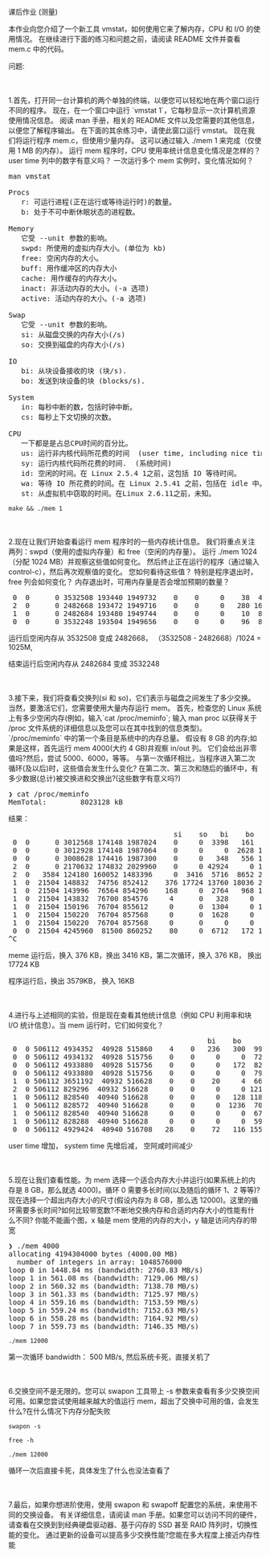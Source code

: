 课后作业 (测量)

本作业向您介绍了一个新工具 vmstat，如何使用它来了解内存，CPU 和 I/O 的使用情况。 在继续进行下面的练习和问题之前，请阅读 README 文件并查看 mem.c
中的代码。


问题:

<br/>
<br/>
1.首先，打开同一台计算机的两个单独的终端，以便您可以轻松地在两个窗口运行不同的程序。 
现在，在一个窗口中运行 `vmstat 1`，它每秒显示一次计算机资源使用情况信息。 
阅读 man 手册，相关的 README 文件以及您需要的其他信息，以便您了解程序输出。 在下面的其余练习中，请使此窗口运行 vmstat。 
现在我们将运行程序 mem.c，但使用少量内存。 这可以通过输入 ./mem 1 来完成（仅使用 1 MB 的内存）。 运行 mem 程序时，CPU 使用率统计信息变化情况是怎样的？ 
user time 列中的数字有意义吗？ 一次运行多个 mem 实例时，变化情况如何？

<pre>
man vmstat

Procs
   r: 可运行进程(正在运行或等待运行时)的数量。
   b: 处于不可中断休眠状态的进程数。

Memory
   它受 --unit 参数的影响。
   swpd: 所使用的虚拟内存大小。(单位为 kb)
   free: 空闲内存的大小。
   buff: 用作缓冲区的内存大小
   cache: 用作缓存的内存大小。
   inact: 非活动内存的大小。(-a 选项)
   active: 活动内存的大小。(-a 选项)

Swap
   它受 --unit 参数的影响。
   si: 从磁盘交换的内存大小(/s)
   so: 交换到磁盘的内存大小(/s)

IO
   bi: 从块设备接收的块 (块/s).
   bo: 发送到块设备的块 (blocks/s).

System
   in: 每秒中断的数，包括时钟中断。
   cs: 每秒上下文切换的次数。

CPU
   一下都是是占总CPU时间的百分比。
   us: 运行非内核代码所花费的时间  (user time, including nice time) 。
   sy: 运行内核代码所花费的时间.  (系统时间)
   id: 空闲的时间。在 Linux 2.5.4 1之前，这包括 IO 等待时间。
   wa: 等待 IO 所花费的时间。在 Linux 2.5.41 之前，包括在 idle 中。
   st: 从虚拟机中窃取的时间。在Linux 2.6.11之前，未知。
</pre>

```shell script
make && ./mem 1 
```

<br/>
<br/>
2.现在让我们开始查看运行 mem 程序时的一些内存统计信息。 我们将重点关注两列：swpd（使用的虚拟内存量）和 free（空闲的内存量）。 
运行 ./mem 1024（分配 1024 MB）并观察这些值如何变化。 然后终止正在运行的程序（通过输入 control-c），然后再次观察值的变化。 
您如何看待这些值？ 特别是程序退出时，free 列会如何变化？ 内存退出时，可用内存量是否会增加预期的数量？

<pre>
 0  0      0 3532508 193440 1949732    0    0     0    38  494 1379  1  0 99  0  0
 2  0      0 2482668 193472 1949716    0    0     0   280 1615 3650 13  3 85  0  0
 1  0      0 2482684 193480 1949744    0    0     0    10  839 1321 14  1 85  0  0
 0  0      0 3532248 193504 1949656    0    0     0    96  878 2413  6  1 93  0  0
</pre>

运行后空闲内存从 3532508 变成 2482668， （3532508 - 2482668）/1024 = 1025M,

结束运行后空闲内存从 2482684 变成 3532248



<br/>
<br/>
3.接下来，我们将查看交换列(si 和 so)，它们表示与磁盘之间发生了多少交换。
当然，要激活它们，您需要使用大量内存运行 mem。
首先，检查您的 Linux 系统上有多少空闲内存(例如，输入`cat /proc/meminfo`; 
输入 man proc 以获得关于 /proc 文件系统的详细信息以及您可以在其中找到的信息类型)。
`/proc/meminfo` 中的第一个条目是系统中的内存总量。
假设有 8 GB 的内存;如果是这样，首先运行 mem 4000(大约 4 GB)并观察 in/out 列。
它们会给出非零值吗?然后，尝试 5000、6000，等等。
与第一次循环相比，当程序进入第二次循环(及以后)时，这些值会发生什么变化?
在第二次、第三次和随后的循环中，有多少数据(总计)被交换进和交换出?(这些数字有意义吗?)

<pre>
❯ cat /proc/meminfo
MemTotal:        8023128 kB
</pre>

结果：
<pre>
                                       si    so   bi    bo
 0  0      0 3012568 174148 1987024    0     0  3398   161  690 1749 25  6 69  0  0
 0  0      0 3012928 174148 1987064    0     0     0  2628 1699 3134  2  1 97  0  0
 0  0      0 3008628 174416 1987300    0     0   348   556 1630 5423  6  2 92  0  0
 2  0      0 2170632 174832 2029960    0     0 42924     0 1359 2665  7  3 90  0  0
 2  0   3584 124180 160052 1483396     0  3416  5716  8652 2793 6551 15 13 72  0  0
 1  0  21504 148832  74756 852412    376 17724 13760 18036 2219 4463 11  7 82  0  0
 1  0  21504 143996  76564 854296    168     0  2764   968 1244 2259 13  1 86  0  0
 1  0  21504 143832  76700 854576     4      0   328     0  838 1231 13  0 86  0  0
 1  0  21504 150196  76704 855612     0      0  1304     0 1035 1455 13  1 86  0  0
 1  0  21504 150220  76704 857568     0      0  1628     0  894 1412 13  1 86  0  0
 1  0  21504 150220  76704 857568     0      0     0     0  753 1124 13  0 87  0  0
 0  0  21504 4245960  81500 860252    80     0  6712   172 1485 3743 10  3 87  0  0
^C
</pre>
meme 运行后，换入 376 KB，换出 3416 KB，第二次循环，换入 376 KB， 换出 17724 KB

程序运行后，换出 3579KB， 换入 16KB


<br/>
<br/>
4.进行与上述相同的实验，但是现在查看其他统计信息（例如 CPU 利用率和块 I/O 统计信息）。当 mem 运行时，它们如何变化？

<pre>
                                               bi    bo            us sy id wa st
 0  0 506112 4934352  40928 515860    4    0   236   300  990 2748  3  1 96  0  0
 0  0 506112 4934132  40928 515756    0    0     0     0  720 1992  2  1 98  0  0
 0  0 506112 4933880  40928 515756    0    0     0   172  825 2365  2  1 97  0  0
 0  0 506112 4933880  40928 515756    0    0     0     0  792 2351  2  1 97  0  0
 1  0 506112 3651192  40932 516628    0    0    20     4  661 1500  4  3 93  0  0
 2  0 506112 829296  40932 516628     0    0     0     0 1216 2797  6  7 87  0  0
 1  0 506112 828540  40940 516628     0    0     0   128 1186 2383 13  1 87  0  0
 1  0 506112 828572  40940 516628     0    0     0  1236  705 1060 13  0 87  0  0
 1  0 506112 828540  40940 516628     0    0     0     0  678 1068 13  0 87  0  0
 1  0 506112 828288  40940 516628     0    0     0     0  591  988 13  0 87  0  0
 0  0 506112 4929424  40940 516708   28    0    72   116 1553 4308  8  3 89  0  0
</pre>

user time 增加， system time 先增后减， 空阿咸时间减少

<br/>
<br/>
5.现在让我们查看性能。为 mem 选择一个适合内存大小并运行(如果系统上的内存是 8 GB，那么就选 4000)。循环 0 需要多长时间(以及随后的循环 1、2 等等)?
现在选择一个超出内存大小的尺寸(假设内存为 8 GB，那么选 12000)。这里的循环需要多长时间?如何比较带宽数?不断地交换内存和合适的内存大小的性能有什么不同?
你能不能画个图，x 轴是 mem 使用的内存的大小，y 轴是访问内存的带宽

<pre>
❯ ./mem 4000
allocating 4194304000 bytes (4000.00 MB)
  number of integers in array: 1048576000
loop 0 in 1448.84 ms (bandwidth: 2760.83 MB/s)
loop 1 in 561.08 ms (bandwidth: 7129.06 MB/s)
loop 2 in 560.32 ms (bandwidth: 7138.78 MB/s)
loop 3 in 561.33 ms (bandwidth: 7125.97 MB/s)
loop 4 in 559.16 ms (bandwidth: 7153.59 MB/s)
loop 5 in 559.24 ms (bandwidth: 7152.63 MB/s)
loop 6 in 558.28 ms (bandwidth: 7164.92 MB/s)
loop 7 in 559.73 ms (bandwidth: 7146.35 MB/s)
</pre>

```shell script
./mem 12000
```
第一次循环 bandwidth： 500 MB/s, 然后系统卡死，直接关机了

<br/>
<br/>
6.交换空间不是无限的。您可以 swapon 工具带上 -s 参数来查看有多少交换空间可用。如果您尝试使用越来越大的值运行 mem，超出了交换中可用的值，会发生什么?在什么情况下内存分配失败

```shell script
swapon -s
```

```shell script
free -h
```

```shell script
./mem 12000
```
循环一次后直接卡死，具体发生了什么也没法查看了


<br/>
<br/>
7.最后，如果你想进阶使用，使用 swapon 和 swapoff 配置您的系统，来使用不同的交换设备。
有关详细信息，请阅读 man 手册。如果您可以访问不同的硬件，请查看在交换到到经典硬盘驱动器、基于闪存的 SSD 甚至 RAID 阵列时，切换性能的变化。
通过更新的设备可以提高多少交换性能?您能在多大程度上接近内存性能
